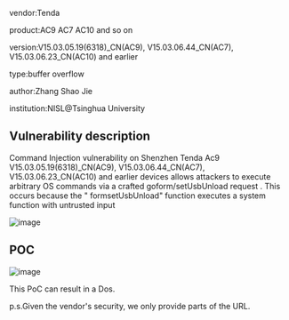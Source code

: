 vendor:Tenda


product:AC9 AC7 AC10 and so on

version:V15.03.05.19(6318)_CN(AC9), V15.03.06.44_CN(AC7), V15.03.06.23_CN(AC10) and earlier

type:buffer overflow

author:Zhang Shao Jie

institution:NISL@Tsinghua University


Vulnerability description
-------------------------
Command Injection vulnerability on Shenzhen Tenda Ac9 V15.03.05.19(6318)_CN(AC9), V15.03.06.44_CN(AC7), V15.03.06.23_CN(AC10) and earlier devices allows attackers to execute arbitrary OS commands via a crafted goform/setUsbUnload request . This occurs because the " formsetUsbUnload" function executes a system function with untrusted input

![image](https://github.com/zsjevilhex/iot/blob/master/image.png)


POC
-------------------------

![image](https://github.com/zsjevilhex/iot/blob/master/poc.jpeg)

This PoC can result in a Dos. 


p.s.Given the vendor's security, we only provide parts of the URL.
